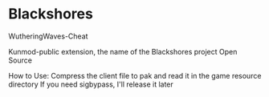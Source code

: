 # Blackshores
WutheringWaves-Cheat

Kunmod-public extension, the name of the Blackshores project Open Source

How to Use:
Compress the client file to pak and read it in the game resource directory
If you need sigbypass, I'll release it later